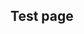 ## Test page

<div
  class="tabs"
  name="test"
  enabled="true"
  height="600"
  show="2"
  tabs="[
    // { key: 'component', filepath: 'example/GeomorphEdit' },
    { key: 'component', filepath: 'example/LightsTest' },
    // { key: 'component', filepath: 'example/Css3dForeignObject#301' },
    // { key: 'component', filepath: 'example/CssPanZoomDemo', weight: 50 },
    // { key: 'component', filepath: 'example/PanZoomTest' },
    // { key: 'component', filepath: 'example/CssSvgPanZoomDemo' },
    // { key: 'component', filepath: 'example/NavUiTest' },
    // { key: 'component', filepath: 'example/RedoubtDemo3D' },
    // { key: 'component', filepath: 'example/NavStringPull' },
    // { key: 'component', filepath: 'example/TriangleDev#301' },
    // { key: 'terminal', filepath: 'test' },
    // { key: 'terminal', filepath: 'other' },
  ]"
>
</div>
